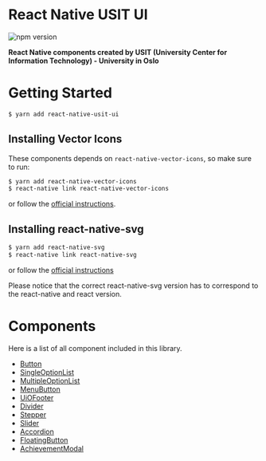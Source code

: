 # React Native USIT UI

![npm version](https://badge.fury.io/js/react-native-usit-ui.svg)

**React Native components created by USIT (University Center for Information
Technology) - University in Oslo**

# Getting Started

```bash
$ yarn add react-native-usit-ui
```

## Installing Vector Icons

These components depends on `react-native-vector-icons`, so make sure to run:

```bash
$ yarn add react-native-vector-icons
$ react-native link react-native-vector-icons
```

or follow the
[official instructions](https://github.com/oblador/react-native-vector-icons#installation).

## Installing react-native-svg

```bash
$ yarn add react-native-svg
$ react-native link react-native-svg
```

or follow the
[official instructions](https://github.com/react-native-community/react-native-svg)

Please notice that the correct react-native-svg version has to correspond to the
react-native and react version.

# Components

Here is a list of all component included in this library.

* [Button](./docs/Button.md)
* [SingleOptionList](./docs/SingleOptionList.md)
* [MultipleOptionList](./docs/MultipleOptionList.md)
* [MenuButton](./docs/MenuButton.md)
* [UiOFooter](./docs/UiOFooter.md)
* [Divider](./docs/Divider.md)
* [Stepper](./docs/Stepper.md)
* [Slider](./docs/Slider.md)
* [Accordion](./docs/Accordion.md)
* [FloatingButton](./docs/FloatingButton.md)
* [AchievementModal](./docs/AchievementModal.md)
